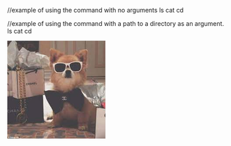 

//example of using the command with no arguments
ls<path>
cat<path1><path2> 
cd<path>

//example of using the command with a path to a directory as an argument.
ls<path>
cat<path1><path2> 
cd<path>




![Image](dog.jpg)
